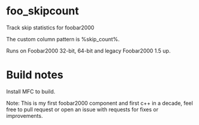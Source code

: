# foo_skipcount

Track skip statistics for foobar2000

The custom column pattern is %skip_count%.

Runs on Foobar2000 32-bit, 64-bit and legacy Foobar2000 1.5 up.

# Build notes

Install MFC to build.

Note: This is my first foobar2000 component and first c++ in a decade, feel free to pull request or open an issue with requests for fixes or improvements.
